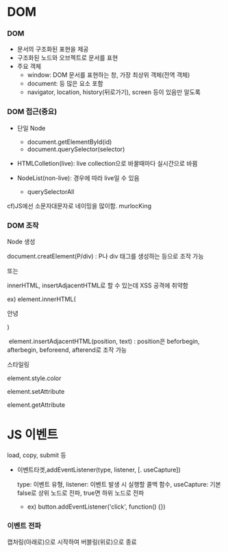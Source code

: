# DOM

### DOM

- 문서의 구조화된 표현을 제공
- 구조화된 노드와 오브젝트로 문서를 표현
- 주요 객체
  - window: DOM 문서를 표현하는 창, 가장 최상위 객체(전역 객체)
  - document: <body> 등 많은 요소 포함
  - navigator, location, history(뒤로가기), screen 등이 있음만 알도록

### DOM 접근(중요)

- 단일 Node
  - document.getElementById(id)
  - document.querySelector(selector)

- HTMLColletion(live): live collection으로 바꿀때마다 실시간으로 바뀜

- NodeList(non-live): 경우에 따라 live일 수 있음
  - querySelectorAll



cf)JS에선 소문자대문자로 네이밍을 많이함. murlocKing



### DOM 조작

Node 생성

document.creatElement(P/div) : P나 div 태그를 생성하는 등으로 조작 가능

또는

innerHTML, insertAdjacentHTML로 할 수 있는데 XSS 공격에 취약함

ex) element.innerHTML(<p>안녕</p>)

​		element.insertAdjacentHTML(position, text) : position은 beforbegin, afterbegin, beforeend, afterend로 조작 가능



스타일링

element.style.color

element.setAttribute

element.getAttribute



# JS 이벤트

load, copy, submit 등



- 이벤트타겟,addEventListener(type, listener, [. useCapture])

  type: 이벤트 유형, listener: 이벤트 발생 시 실행할 콜백 함수, useCapture: 기본 false로 상위 노드로 전파, true면 하위 노드로 전파

  - ex) button.addEventListener('click', function() {})



### 이벤트 전파

캡처링(아래로)으로 시작하여 버블링(위로)으로 종료